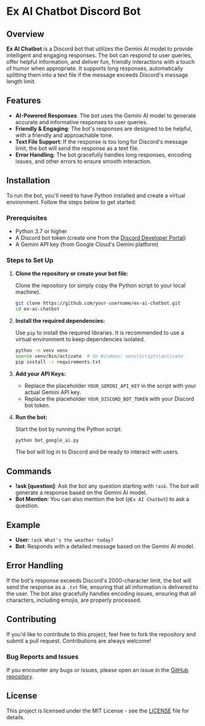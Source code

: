 # Ex AI Chatbot Discord Bot

## Overview

**Ex AI Chatbot** is a Discord bot that utilizes the Gemini AI model to provide intelligent and engaging responses. The bot can respond to user queries, offer helpful information, and deliver fun, friendly interactions with a touch of humor when appropriate. It supports long responses, automatically splitting them into a text file if the message exceeds Discord's message length limit.

## Features

- **AI-Powered Responses**: The bot uses the Gemini AI model to generate accurate and informative responses to user queries.
- **Friendly & Engaging**: The bot's responses are designed to be helpful, with a friendly and approachable tone.
- **Text File Support**: If the response is too long for Discord's message limit, the bot will send the response as a text file.
- **Error Handling**: The bot gracefully handles long responses, encoding issues, and other errors to ensure smooth interaction.

## Installation

To run the bot, you'll need to have Python installed and create a virtual environment. Follow the steps below to get started:

### Prerequisites

- Python 3.7 or higher
- A Discord bot token (create one from the [Discord Developer Portal](https://discord.com/developers/applications))
- A Gemini API key (from Google Cloud's Gemini platform)

### Steps to Set Up

1. **Clone the repository or create your bot file:**

   Clone the repository (or simply copy the Python script to your local machine).

   ```bash
   git clone https://github.com/your-username/ex-ai-chatbot.git
   cd ex-ai-chatbot
   ```

2. **Install the required dependencies:**

   Use `pip` to install the required libraries. It is recommended to use a virtual environment to keep dependencies isolated.

   ```bash
   python -m venv venv
   source venv/bin/activate  # On Windows: venv\Scripts\activate
   pip install -r requirements.txt
   ```

3. **Add your API Keys:**

   - Replace the placeholder `YOUR_GEMINI_API_KEY` in the script with your actual Gemini API key.
   - Replace the placeholder `YOUR_DISCORD_BOT_TOKEN` with your Discord bot token.

4. **Run the bot:**

   Start the bot by running the Python script:

   ```bash
   python bot_google_ai.py
   ```

   The bot will log in to Discord and be ready to interact with users.

## Commands

- **!ask [question]**: Ask the bot any question starting with `!ask`. The bot will generate a response based on the Gemini AI model.
- **Bot Mention**: You can also mention the bot (`@Ex AI Chatbot`) to ask a question.

## Example

- **User**: `!ask What's the weather today?`
- **Bot**: Responds with a detailed message based on the Gemini AI model.

## Error Handling

If the bot's response exceeds Discord's 2000-character limit, the bot will send the response as a `.txt` file, ensuring that all information is delivered to the user. The bot also gracefully handles encoding issues, ensuring that all characters, including emojis, are properly processed.

## Contributing

If you'd like to contribute to this project, feel free to fork the repository and submit a pull request. Contributions are always welcome!

### Bug Reports and Issues

If you encounter any bugs or issues, please open an issue in the [GitHub repository](https://github.com/Ruchitha39/ex-bot/issues).

## License

This project is licensed under the MIT License - see the [LICENSE](LICENSE) file for details.
